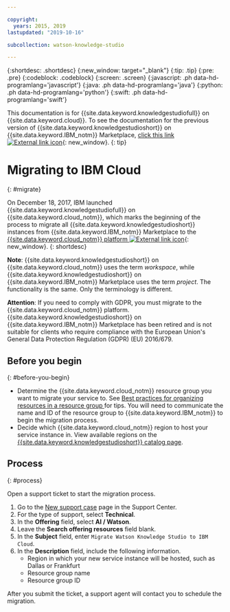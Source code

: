 ```yaml
---

copyright:
  years: 2015, 2019
lastupdated: "2019-10-16"

subcollection: watson-knowledge-studio

---
```


{:shortdesc: .shortdesc}
{:new_window: target="_blank"}
{:tip: .tip}
{:pre: .pre}
{:codeblock: .codeblock}
{:screen: .screen}
{:javascript: .ph data-hd-programlang='javascript'}
{:java: .ph data-hd-programlang='java'}
{:python: .ph data-hd-programlang='python'}
{:swift: .ph data-hd-programlang='swift'}

This documentation is for {{site.data.keyword.knowledgestudiofull}} on {{site.data.keyword.cloud}}. To see the documentation for the previous version of {{site.data.keyword.knowledgestudioshort}} on {{site.data.keyword.IBM_notm}} Marketplace, [click this link ![External link icon](../../icons/launch-glyph.svg "External link icon")](https://{DomainName}/docs/services/knowledge-studio?topic=knowledge-studio-client-migration){: new_window}.
{: tip}

# Migrating to IBM Cloud
{: #migrate}

On December 18, 2017, IBM launched {{site.data.keyword.knowledgestudiofull}} on {{site.data.keyword.cloud_notm}}, which marks the beginning of the process to migrate all {{site.data.keyword.knowledgestudioshort}} instances from {{site.data.keyword.IBM_notm}} Marketplace to the [{{site.data.keyword.cloud_notm}} platform ![External link icon](../../icons/launch-glyph.svg "External link icon")](https://www.ibm.com/blogs/bluemix/2017/12/watson-knowledge-studio-ibm-cloud/){: new_window}.
{: shortdesc}

**Note**: {{site.data.keyword.knowledgestudioshort}} on {{site.data.keyword.cloud_notm}} uses the term _workspace_, while {{site.data.keyword.knowledgestudioshort}} on {{site.data.keyword.IBM_notm}} Marketplace uses the term _project_. The functionality is the same. Only the terminology is different.

**Attention**: If you need to comply with GDPR, you must migrate to the {{site.data.keyword.cloud_notm}} platform. {{site.data.keyword.knowledgestudioshort}} on {{site.data.keyword.IBM_notm}} Marketplace has been retired and is not suitable for clients who require compliance with the European Union's General Data Protection Regulation (GDPR) (EU) 2016/679.

## Before you begin
{: #before-you-begin}

- Determine the {{site.data.keyword.cloud_notm}} resource group you want to migrate your service to. See [Best practices for organizing resources in a resource group
](https://cloud.ibm.com/docs/resources?topic=resources-bp_resourcegroups) for tips. You will need to communicate the name and ID of the resource group to {{site.data.keyword.IBM_notm}} to begin the migration process.
- Decide which {{site.data.keyword.cloud_notm}} region to host your service instance in. View available regions on the [{{site.data.keyword.knowledgestudioshort}} catalog page](https://cloud.ibm.com/catalog/services/knowledge-studio).

## Process
{: #process}

Open a support ticket to start the migration process.

1. Go to the [New support case](https://cloud.ibm.com/unifiedsupport/cases/add) page in the Support Center.
1. For the type of support, select **Technical**.
1. In the **Offering** field, select **AI / Watson**.
1. Leave the **Search offering resources** field blank.
1. In the **Subject** field, enter `Migrate Watson Knowledge Studio to IBM Cloud`.
1. In the **Description** field, include the following information.
    - Region in which your new service instance will be hosted, such as Dallas or Frankfurt
    - Resource group name
    - Resource group ID

After you submit the ticket, a support agent will contact you to schedule the migration.
